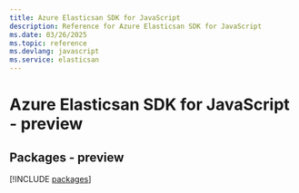 ```yaml
---
title: Azure Elasticsan SDK for JavaScript
description: Reference for Azure Elasticsan SDK for JavaScript
ms.date: 03/26/2025
ms.topic: reference
ms.devlang: javascript
ms.service: elasticsan
---
```

# Azure Elasticsan SDK for JavaScript - preview
## Packages - preview
[!INCLUDE [packages](elasticsan-index.md)]